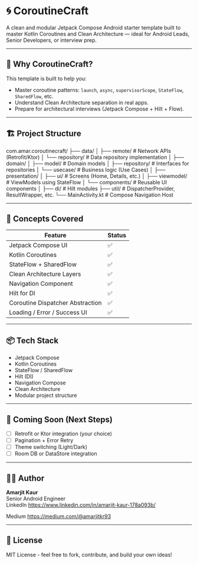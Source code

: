 # 🌀 CoroutineCraft

A clean and modular Jetpack Compose Android starter template built to master Kotlin Coroutines and Clean Architecture — ideal for Android Leads, Senior Developers, or interview prep.

---

## 🚀 Why CoroutineCraft?

This template is built to help you:
- Master coroutine patterns: `launch`, `async`, `supervisorScope`, `StateFlow`, `SharedFlow`, etc.
- Understand Clean Architecture separation in real apps.
- Prepare for architectural interviews (Jetpack Compose + Hilt + Flow).

---

## 🏗️ Project Structure
com.amar.coroutinecraft/
├── data/
│   ├── remote/             # Network APIs (Retrofit/Ktor)
│   └── repository/         # Data repository implementation
│
├── domain/
│   ├── model/              # Domain models
│   ├── repository/         # Interfaces for repositories
│   └── usecase/            # Business logic (Use Cases)
│
├── presentation/
│   ├── ui/                 # Screens (Home, Details, etc.)
│   ├── viewmodel/          # ViewModels using StateFlow
│   └── components/         # Reusable UI components
│
├── di/                     # Hilt modules
├── util/                   # DispatcherProvider, ResultWrapper, etc.
└── MainActivity.kt         # Compose Navigation Host




---

## 🧠 Concepts Covered

| Feature                     | Status |
|----------------------------|--------|
| Jetpack Compose UI         | ✅     |
| Kotlin Coroutines           | ✅     |
| StateFlow + SharedFlow      | ✅     |
| Clean Architecture Layers   | ✅     |
| Navigation Component        | ✅     |
| Hilt for DI                 | ✅     |
| Coroutine Dispatcher Abstraction | ✅ |
| Loading / Error / Success UI | ✅     |

---

## 📦 Tech Stack

- Jetpack Compose
- Kotlin Coroutines
- StateFlow / SharedFlow
- Hilt (DI)
- Navigation Compose
- Clean Architecture
- Modular project structure

---

## 🧪 Coming Soon (Next Steps)

- [ ] Retrofit or Ktor integration (your choice)
- [ ] Pagination + Error Retry
- [ ] Theme switching (Light/Dark)
- [ ] Room DB or DataStore integration

---

## 👨‍💻 Author

**Amarjit Kaur**  
Senior Android Engineer  
LinkedIn 
https://www.linkedin.com/in/amarjit-kaur-178a093b/


Medium 
https://medium.com/@amarjitkr93

---

## 📄 License

MIT License - feel free to fork, contribute, and build your own ideas!

